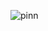 ![pinn](https://github.com/umaiskhan42/SciML-Scientific-Machine-Learning-/assets/110044206/24ca09d5-9cfe-4b9d-b3a4-5a73688c041e)
